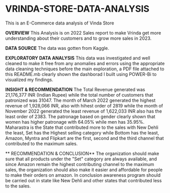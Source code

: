 # VRINDA-STORE-DATA-ANALYSIS
This is an E-Commerce data analysis of Vinda Store

**OVERVIEW**
This Analysis is on 2022 Sales report to make Vrinda get more understanding about their customers and to grow more sales in 2023.

**DATA SOURCE**
The data was gotten from Kaggle.

**EXPLORATORY DATA ANALYSIS**
This data was investigated and well cleaned to make it free from any anomalies and errors using the appropriate data cleaning techniques before the main exploration, a PDF file attached to this README.mb clearly shown the dashborad I built using POWER-Bi to visualized my findings.

 **INSIGHT & RECOMMENDATION**
 The Total Revenue generated was 21,176,377 INR (Indian Rupee) while the total number of customers that patronized was 31047. The month of March 2022 generated the highest revenue of 1,928,066 INR, also with hihest order of 2819 while the month of November 2022  generated the least revenue of 1,622,033 INR also has the least order of 2383.
 The patronage based on gender clearly shown that women has higher patronage with 64.05% while men has 35.95%.
 Maharastra is the State that contributed more to the sales with New Dehli the least, Set has the Highest selling category while Bottom has the least, Amazon, Myntra and Flipkart are the first, second and the third channel that contributed to the maximum sales.

 ** RECOMMENDATION & CONCLUSION**
 The organization should make sure that all products under the "Set" category are always available, and since Amazon remain the highest contributing channel to the maximum sales, the organization should also make it easier and affordable for people to make their orders on amazon. In conclusion awareness program should be carried out in state like New Dehli and other states that contributed less to the sales.
